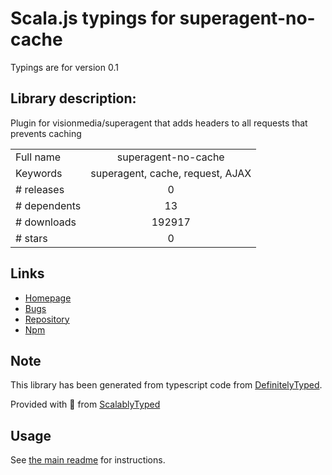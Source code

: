
# Scala.js typings for superagent-no-cache

Typings are for version 0.1

## Library description:
Plugin for visionmedia/superagent that adds headers to all requests that prevents caching

|                    |                 |
| ------------------ | :-------------: |
| Full name          | superagent-no-cache |
| Keywords           | superagent, cache, request, AJAX |
| # releases         | 0 |
| # dependents       | 13 |
| # downloads        | 192917 |
| # stars            | 0 |

## Links
- [Homepage](https://github.com/johntron/superagent-no-cache)
- [Bugs](https://github.com/johntron/superagent-no-cache/issues)
- [Repository](https://github.com/johntron/superagent-no-cache)
- [Npm](https://www.npmjs.com/package/superagent-no-cache)
    


## Note
This library has been generated from typescript code from [DefinitelyTyped](https://definitelytyped.org).

Provided with :purple_heart: from [ScalablyTyped](https://github.com/oyvindberg/ScalablyTyped)

## Usage
See [the main readme](../../readme.md) for instructions.


